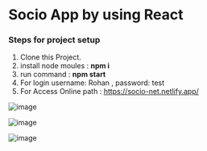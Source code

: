 # Socio App by using React

### Steps for project setup

1. Clone this Project.
2. install node moules : **npm i**
3. run command : **npm start** 
4. For login username: Rohan , password: test
5. For Access Online path : https://socio-net.netlify.app/


![image](https://github.com/user-attachments/assets/d3499bff-1459-449d-a624-0ce0b63ede5f)


![image](https://github.com/user-attachments/assets/9e00e113-5578-479d-adf1-cb410cadb21d)



![image](https://github.com/user-attachments/assets/f2a72cff-5059-4897-b018-15d00656f057)
